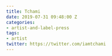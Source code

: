 ```yaml
---
title: Tchami
date: 2019-07-31 09:48:00 Z
categories:
- artist-and-label-press
tags:
- artist
twitter: https://twitter.com/iamtchami
---
```


